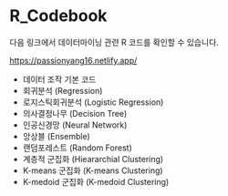 # R_Codebook

다음 링크에서 데이터마이닝 관련 R 코드를 확인할 수 있습니다.

https://passionyang16.netlify.app/

- 데이터 조작 기본 코드 
- 회귀분석 (Regression)
- 로지스틱회귀분석 (Logistic Regression)
- 의사결정나무 (Decision Tree)
- 인공신경망 (Neural Network)
- 앙상블 (Ensemble)
- 랜덤포레스트 (Random Forest)
- 계층적 군집화 (Hieararchial Clustering)
- K-means 군집화 (K-means Clustering)
- K-medoid 군집화 (K-medoid Clustering)
